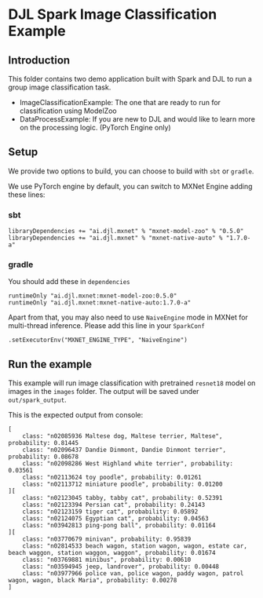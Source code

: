 # DJL Spark Image Classification Example

## Introduction
This folder contains two demo application built with Spark and DJL to run a group image classification
task.

- ImageClassificationExample: The one that are ready to run for classification using ModelZoo
- DataProcessExample: If you are new to DJL and would like to learn more on the processing logic. (PyTorch Engine only)

## Setup

We provide two options to build, you can choose to build with `sbt` or `gradle`.

We use PyTorch engine by default, you can switch to MXNet Engine adding these lines:

### sbt

```
libraryDependencies += "ai.djl.mxnet" % "mxnet-model-zoo" % "0.5.0"
libraryDependencies += "ai.djl.mxnet" % "mxnet-native-auto" % "1.7.0-a"
```
### gradle

You should add these in `dependencies`

```
runtimeOnly "ai.djl.mxnet:mxnet-model-zoo:0.5.0"
runtimeOnly "ai.djl.mxnet:mxnet-native-auto:1.7.0-a"
```

Apart from that, you may also need to use `NaiveEngine` mode in MXNet for multi-thread inference.
Please add this line in your `SparkConf`

```
.setExecutorEnv("MXNET_ENGINE_TYPE", "NaiveEngine")
```

## Run the example

This example will run image classification with pretrained `resnet18` model on images in the `images` folder.
The output will be saved under `out/spark_output`.

This is the expected output from console:
```
[
	class: "n02085936 Maltese dog, Maltese terrier, Maltese", probability: 0.81445
	class: "n02096437 Dandie Dinmont, Dandie Dinmont terrier", probability: 0.08678
	class: "n02098286 West Highland white terrier", probability: 0.03561
	class: "n02113624 toy poodle", probability: 0.01261
	class: "n02113712 miniature poodle", probability: 0.01200
][
	class: "n02123045 tabby, tabby cat", probability: 0.52391
	class: "n02123394 Persian cat", probability: 0.24143
	class: "n02123159 tiger cat", probability: 0.05892
	class: "n02124075 Egyptian cat", probability: 0.04563
	class: "n03942813 ping-pong ball", probability: 0.01164
][
	class: "n03770679 minivan", probability: 0.95839
	class: "n02814533 beach wagon, station wagon, wagon, estate car, beach waggon, station waggon, waggon", probability: 0.01674
	class: "n03769881 minibus", probability: 0.00610
	class: "n03594945 jeep, landrover", probability: 0.00448
	class: "n03977966 police van, police wagon, paddy wagon, patrol wagon, wagon, black Maria", probability: 0.00278
]
```

